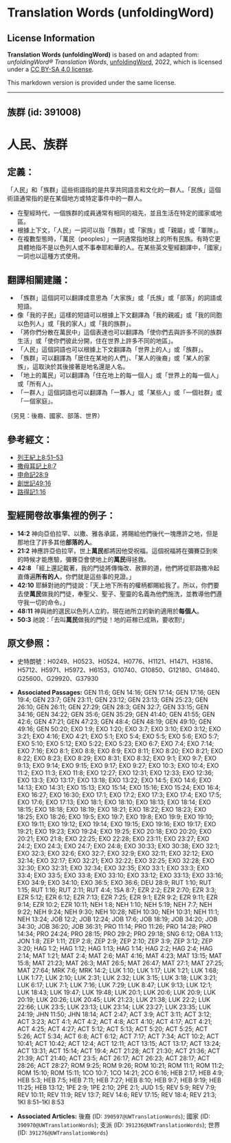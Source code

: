 # Translation Words (unfoldingWord)

## License Information

**Translation Words (unfoldingWord)** is based on and adapted from: _unfoldingWord® Translation Words_, [unfoldingWord](https://unfoldingword.org/utw), 2022, which is licensed under a [CC BY-SA 4.0 license](https://creativecommons.org/licenses/by-sa/4.0/legalcode.en).

This markdown version is provided under the same license.



--------------------------------

## 族群 (id: 391008)

人民、族群
=====

定義：
---

「人民」和「族群」這些術語指的是共享共同語言和文化的一群人。「民族」這個術語通常指的是在某個地方或特定事件中的一群人。

* 在聖經時代，一個族群的成員通常有相同的祖先，並且生活在特定的國家或地區。
* 根據上下文，「人民」一詞可以指「族群」或「家族」或「親屬」或「軍隊」。
* 在複數型態時，「萬民（peoples）」一詞通常指地球上的所有民族。有時它更具體地指不是以色列人或不事奉耶和華的人。在某些英文聖經翻譯中，「國家」一詞也以這種方式使用。

翻譯相關建議：
-------

* 「族群」這個詞可以翻譯成意思為「大家族」或「氏族」或「部落」的詞語或短語。
* 像「我的子民」這樣的短語可以根據上下文翻譯為「我的親戚」或「我的同胞以色列人」或「我的家人」或「我的族群」。
* 「將你們分散在萬民中」這個表達也可以翻譯為「使你們去與許多不同的族群生活」或「使你們彼此分開，住在世界上許多不同的地區」。
* 「人民」這個詞語也可以根據上下文翻譯為「世界上的人」或「族群」。
* 「族群」可以翻譯為「居住在某地的人們」、「某人的後裔」或「某人的家族」，這取決於其後接著是地名還是人名。
* 「地上的萬民」可以翻譯為「住在地上的每一個人」或「世界上的每一個人」或「所有人」。
* 「一群人」這個詞語也可以翻譯為「一夥人」或「某些人」或「一個社群」或「一個家庭」。

（另見：後裔、國家、部落、世界）

參考經文：
-----

* [列王紀上8:51–53](https://ref.ly/1Kgs8:51-1Kgs8:53)
* [撒母耳記上8:7](https://ref.ly/1Sam8:7)
* [申命記28:9](https://ref.ly/Deut28:9)
* [創世記49:16](https://ref.ly/Gen49:16)
* [路得記1:16](https://ref.ly/Ruth1:16)

聖經開卷故事集裡的例子：
------------

* **14:2** 神向亞伯拉罕、以撒、雅各承諾，將賜給他們後代一塊應許之地，但是那地住了許多其他**部落的人**。
* **21:2** 神應許亞伯拉罕，世上**萬民**都將因他受祝福。這個祝福將在彌賽亞到來的時候才能應驗，彌賽亞會使地上的**萬民**得拯救。
* **42:8** 「經上還記載著，我的門徒將傳悔改、赦罪的道，他們將從耶路撒冷起直傳遍**所有的人**，你們就是這些事的見證。」
* **42:10** 耶穌對祂的門徒說：「天上地下所有的權柄都賜給我了。所以，你們要去使**萬民**做我的門徒，奉聖父、聖子、聖靈的名義為他們施洗，並教導他們遵守我一切的命令。」
* **48:11** 神與祂的選民以色列人立約，現在祂所立的新約適用於**每個人**。
* **50:3** 祂說：「去叫**萬民**做我的門徒！地的莊稼已成熟，要收割!」

原文參照：
-----

* 史特朗號：H0249、H0523、H0524、H0776、H1121、H1471、H3816、H5712、H5971、H5972、H6153，G10740、G10850、G12180、G14840、G25600、G29920、G37930

* **Associated Passages:** GEN 11:6; GEN 14:16; GEN 17:14; GEN 17:16; GEN 19:4; GEN 23:7; GEN 23:11; GEN 23:12; GEN 23:13; GEN 25:23; GEN 26:10; GEN 26:11; GEN 27:29; GEN 28:3; GEN 32:7; GEN 33:15; GEN 34:16; GEN 34:22; GEN 35:6; GEN 35:29; GEN 41:40; GEN 41:55; GEN 42:6; GEN 47:21; GEN 47:23; GEN 48:4; GEN 48:19; GEN 49:10; GEN 49:16; GEN 50:20; EXO 1:9; EXO 1:20; EXO 3:7; EXO 3:10; EXO 3:12; EXO 3:21; EXO 4:16; EXO 4:21; EXO 5:1; EXO 5:4; EXO 5:5; EXO 5:6; EXO 5:7; EXO 5:10; EXO 5:12; EXO 5:22; EXO 5:23; EXO 6:7; EXO 7:4; EXO 7:14; EXO 7:16; EXO 8:1; EXO 8:8; EXO 8:9; EXO 8:11; EXO 8:20; EXO 8:21; EXO 8:22; EXO 8:23; EXO 8:29; EXO 8:31; EXO 8:32; EXO 9:1; EXO 9:7; EXO 9:13; EXO 9:14; EXO 9:15; EXO 9:17; EXO 9:27; EXO 10:3; EXO 10:4; EXO 11:2; EXO 11:3; EXO 11:8; EXO 12:27; EXO 12:31; EXO 12:33; EXO 12:36; EXO 13:3; EXO 13:17; EXO 13:18; EXO 13:22; EXO 14:5; EXO 14:6; EXO 14:13; EXO 14:31; EXO 15:13; EXO 15:14; EXO 15:16; EXO 15:24; EXO 16:4; EXO 16:27; EXO 16:30; EXO 17:1; EXO 17:2; EXO 17:3; EXO 17:4; EXO 17:5; EXO 17:6; EXO 17:13; EXO 18:1; EXO 18:10; EXO 18:13; EXO 18:14; EXO 18:15; EXO 18:18; EXO 18:19; EXO 18:21; EXO 18:22; EXO 18:23; EXO 18:25; EXO 18:26; EXO 19:5; EXO 19:7; EXO 19:8; EXO 19:9; EXO 19:10; EXO 19:11; EXO 19:12; EXO 19:14; EXO 19:15; EXO 19:16; EXO 19:17; EXO 19:21; EXO 19:23; EXO 19:24; EXO 19:25; EXO 20:18; EXO 20:20; EXO 20:21; EXO 21:8; EXO 22:25; EXO 22:28; EXO 23:11; EXO 23:27; EXO 24:2; EXO 24:3; EXO 24:7; EXO 24:8; EXO 30:33; EXO 30:38; EXO 32:1; EXO 32:3; EXO 32:6; EXO 32:7; EXO 32:9; EXO 32:11; EXO 32:12; EXO 32:14; EXO 32:17; EXO 32:21; EXO 32:22; EXO 32:25; EXO 32:28; EXO 32:30; EXO 32:31; EXO 32:34; EXO 32:35; EXO 33:1; EXO 33:3; EXO 33:4; EXO 33:5; EXO 33:8; EXO 33:10; EXO 33:12; EXO 33:13; EXO 33:16; EXO 34:9; EXO 34:10; EXO 36:5; EXO 36:6; DEU 28:9; RUT 1:10; RUT 1:15; RUT 1:16; RUT 2:11; RUT 4:4; 1SA 8:7; EZR 2:2; EZR 2:70; EZR 3:3; EZR 5:12; EZR 6:12; EZR 7:13; EZR 7:25; EZR 9:1; EZR 9:2; EZR 9:11; EZR 9:14; EZR 10:2; EZR 10:11; NEH 1:8; NEH 1:10; NEH 5:19; NEH 7:7; NEH 9:22; NEH 9:24; NEH 9:30; NEH 10:28; NEH 10:30; NEH 10:31; NEH 11:1; NEH 13:24; JOB 12:2; JOB 12:24; JOB 17:6; JOB 18:19; JOB 34:20; JOB 34:30; JOB 36:20; JOB 36:31; PRO 11:14; PRO 11:26; PRO 14:28; PRO 14:34; PRO 24:24; PRO 28:15; PRO 29:2; PRO 29:18; SNG 6:12; OBA 1:13; JON 1:8; ZEP 1:11; ZEP 2:8; ZEP 2:9; ZEP 2:10; ZEP 3:9; ZEP 3:12; ZEP 3:20; HAG 1:2; HAG 1:12; HAG 1:13; HAG 1:14; HAG 2:2; HAG 2:4; HAG 2:14; MAT 1:21; MAT 2:4; MAT 2:6; MAT 4:16; MAT 4:23; MAT 13:15; MAT 15:8; MAT 21:23; MAT 26:3; MAT 26:5; MAT 26:47; MAT 27:1; MAT 27:25; MAT 27:64; MRK 7:6; MRK 14:2; LUK 1:10; LUK 1:17; LUK 1:21; LUK 1:68; LUK 1:77; LUK 2:10; LUK 2:31; LUK 2:32; LUK 3:15; LUK 3:18; LUK 3:21; LUK 6:17; LUK 7:1; LUK 7:16; LUK 7:29; LUK 8:47; LUK 9:13; LUK 12:1; LUK 18:43; LUK 19:47; LUK 19:48; LUK 20:1; LUK 20:6; LUK 20:9; LUK 20:19; LUK 20:26; LUK 20:45; LUK 21:23; LUK 21:38; LUK 22:2; LUK 22:66; LUK 23:5; LUK 23:13; LUK 23:14; LUK 23:27; LUK 23:35; LUK 24:19; JHN 11:50; JHN 18:14; ACT 2:47; ACT 3:9; ACT 3:11; ACT 3:12; ACT 3:23; ACT 4:1; ACT 4:2; ACT 4:8; ACT 4:10; ACT 4:17; ACT 4:21; ACT 4:25; ACT 4:27; ACT 5:12; ACT 5:13; ACT 5:20; ACT 5:25; ACT 5:26; ACT 5:34; ACT 6:8; ACT 6:12; ACT 7:17; ACT 7:34; ACT 10:2; ACT 10:41; ACT 10:42; ACT 12:4; ACT 12:11; ACT 13:15; ACT 13:17; ACT 13:24; ACT 13:31; ACT 15:14; ACT 19:4; ACT 21:28; ACT 21:30; ACT 21:36; ACT 21:39; ACT 21:40; ACT 23:5; ACT 26:17; ACT 26:23; ACT 28:17; ACT 28:26; ACT 28:27; ROM 9:25; ROM 9:26; ROM 10:21; ROM 11:1; ROM 11:2; ROM 15:10; ROM 15:11; 1CO 10:7; 1CO 14:21; 2CO 6:16; HEB 2:17; HEB 4:9; HEB 5:3; HEB 7:5; HEB 7:11; HEB 7:27; HEB 8:10; HEB 9:7; HEB 9:19; HEB 11:25; HEB 13:12; 1PE 2:9; 1PE 2:10; 2PE 2:1; JUD 1:5; REV 5:9; REV 7:9; REV 10:11; REV 11:9; REV 13:7; REV 14:6; REV 17:15; REV 18:4; REV 21:3; 1KI 8:51–1KI 8:53
* **Associated Articles:** 後裔 (ID: `390597@UWTranslationWords`); 國家 (ID: `390970@UWTranslationWords`); 支派 (ID: `391236@UWTranslationWords`); 世界 (ID: `391276@UWTranslationWords`)

